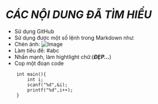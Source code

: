 # *CÁC NỘI DUNG ĐÃ TÌM HIỂU*
* Sử dụng GitHub    
* Sử dụng được một số lệnh trong Markdown như:
* Chèn ảnh: 
![Image](Screenshot%20(85).png)    
* Làm tiêu đề: #abc 
* Nhấn mạnh, làm hightlight chữ:(***ĐẸP...***)
* Cop một đoạn code
```
    int main(){
        int i;
        scanf("%d",&i);
        printf("%d",i++);
    }
 ```



